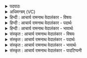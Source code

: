 <details><summary>पदपाठः</summary>

ई꣣ङ्ख꣡य꣢न्तीः। अ꣣पस्यु꣡वः꣢। इ꣡न्द्र꣢꣯म्। जा꣣त꣢म्। उ꣡प꣢꣯। आ꣣सते। वन्वाना꣡सः꣢। सु꣣वी꣡र्य꣢म्। सु꣣। वी꣡र्य꣢꣯म्। १७५।
</details>

<details><summary>अधिमन्त्रम् (VC)</summary>

- इन्द्रः
- देवजामयः इन्द्रमातरः
- गायत्री
- षड्जः
- ऐन्द्रं काण्डम्
</details>

<details><summary>हिन्दी : आचार्य रामनाथ वेदालंकार - विषयः</summary>

प्रथमः—मन्त्र में परमेश्वर की उपासना और राजा के अभिनन्दन का वर्णन है।
</details>

<details><summary>हिन्दी : आचार्य रामनाथ वेदालंकार - पदार्थः</summary>

पदार्थान्वयभाषाः -  (ईङ्खयन्तीः) हर्ष से उछलती हुई, (अपस्युवः) कर्म करने की अभिलाषावाली प्रजाएँ (सुवीर्यम्) श्रेष्ठ वीर्य से युक्त ऐश्वर्य की (वन्वानासः) चाहना या याचना करती हुईं (जातम् इन्द्रम्) हृदय में प्रादुर्भूत परमेश्वर की (उपासते) उपासना करती हैं, अथवा (जातम् इन्द्रम्) निर्वाचित तथा अभिषिक्त राजा का (उपासते) अभिनन्दन व सेवन करती हैं ॥१॥ इस मन्त्र में अर्थश्लेषालङ्कार है ॥१॥
</details>

<details><summary>हिन्दी : आचार्य रामनाथ वेदालंकार - भावार्थः</summary>

भावार्थभाषाः -  राष्ट्र की प्रजाएँ ऐश्वर्य-प्राप्ति के लिए जैसे राजा का सेवन करती हैं, वैसे ही उन्हें भौतिक तथा आध्यात्मिक सम्पत्ति की प्राप्ति के लिए परमेश्वर की उपासना करनी चाहिए ॥१॥
</details>

<details><summary>संस्कृत : आचार्य रामनाथ वेदालंकार - विषयः</summary>

तत्राद्ये मन्त्रे इन्द्रनाम्ना परमेश्वरस्योपासनां नृपस्य चाभिनन्दनं वर्ण्यते।
</details>

<details><summary>संस्कृत : आचार्य रामनाथ वेदालंकार - पदार्थः</summary>

पदार्थान्वयभाषाः -  (ईङ्खयन्तीः२) हर्षेण उत्प्लवन्त्यः। ईखि गतौ भ्वादिः। ईङ्खते गतिकर्मा। निघं०। २।१४। वेदे चुरादिरपि। शतरि स्त्रियां जसि रूपम्। ईङ्खयन्त्यः इति प्राप्ते वा छन्दसि। अ० ६।१।१०६ इति नियमेन पूर्वसवर्णदीर्घः। अत एव (अपस्युवः) अपांसि कर्माणि आत्मनः कामयमानाः प्रजाः। अपस् इति कर्मनाम। निघं० २।१। ततः क्यचि क्याच्छन्दसि अ० ३।२।१६० इति उ प्रत्ययः। (सुवीर्यम्) श्रेष्ठवीर्योपेतमैश्वर्यम्। शोभनं वीर्यं यत्र तादृशमिति बहुव्रीहौ वीरवीर्यौ च। अ० ६।२।१२० इत्युत्तरपदस्याद्युदात्तत्वम्। (वन्वानासः) इच्छन्त्यः याचमानाः वा सत्यः। वनोतिः इच्छतिकर्मा। निघं० २।६। वनु याचने वा। ततः शानच्। जसि आज्जसेरसुक्। अ० ७।१।५० इत्यसुगागमः। (जातम् इन्द्रम्) हृदये प्रादुर्भूतं परमेश्वरम् निर्वाचितम् अभिषिक्तं च राजानं वा (उपासते) उपस्थानेन अभिनन्दन्ति, स्वागतं ब्रुवन्ति, सेवन्ते वा ॥१॥ अत्र अर्थश्लेषालङ्कारः ॥१॥
</details>

<details><summary>संस्कृत : आचार्य रामनाथ वेदालंकार - भावार्थः</summary>

भावार्थभाषाः -  यथा राष्ट्रस्य प्रजाभिरैश्वर्यप्राप्तये राजा सेव्यते, तथैव भौतिकाध्यात्मिकसम्पत्प्राप्तये परमेश्वर उपासनीयः ॥१॥
</details>

<details><summary>संस्कृत : आचार्य रामनाथ वेदालंकार - पादटिप्पनी</summary>

टिप्पणी:   १. ऋ० १०।१५३।१, अथ० २०।९३।४। २. ईङ्खयन्त्यः गच्छन्त्यः—इति वि०। प्रेरयन्त्यः इन्द्रम् इतस्ततः चालयन्त्यः—इति भ०। गच्छन्त्यः स्तुत्यादिभिः इन्द्रं प्राप्नुवन्त्यः—इति सा०।
</details>